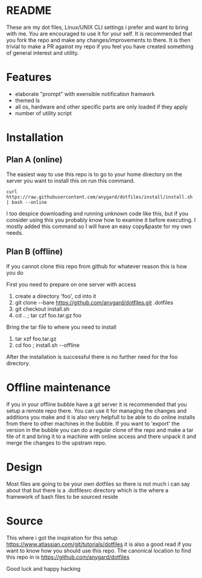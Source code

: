 # README

These are my dot files, Linux/UNIX CLI settings i prefer and want to bring with me. You are encouraged to use it for your self. It is recommended that you fork the repo and make any changes/improvements to there. It is then trivial to make a PR against my repo if you feel you have created something of general interest and utility.


# Features

* elaborate "prompt" with exensible notification framwork
* themed ls
* all os, hardware and other specific parts are only loaded if they apply
* number of utility script


# Installation

## Plan A (online)

The easiest way to use this repo is to go to your home directory on the server you want to install this on run this command.

	curl https://raw.githubusercontent.com/anygard/dotfiles/install/install.sh | bash --online

I too despice downloading and running unknown code like this, but if you consider using this you probably know how to examine it before executing. I mostly added this command so I will have an easy copy&paste for my own needs. 


## Plan B (offline) 

If you cannot clone this repo from github for whatever reason this is how you do

First you need to prepare on one server with access

1. create a directory 'foo', cd into it 
2. git clone --bare https://github.com/anygard/dotfiles.git .dotfiles
2. git checkout install.sh
4. cd .. ; tar czf foo.tar.gz foo

Bring the tar file to where you need to install 

1. tar xzf foo.tar.gz
1. cd foo ; install.sh --offline

After the installation is successful there is no further need for the foo directory.


# Offline maintenance

If you in your offline bubble have a git server it is recommended that you setup a remote repo there. You can use it for managing the changes and additions you make and it is also very helpfull to be able to do online installs from there to other machines in the bubble. If you want to 'export' the version in the bubble you can do a regular clone of the repo and make a tar file of it and bring it to a machine with online access and there unpack it and merge the changes to the upstram repo.
 

# Design

Most files are going to be your own dotfiles so there is not much i can say about that but there is a .dotfilesrc directory which is the where a framework of bash files to be sourced reside


# Source

This where i got the inspiration for this setup https://www.atlassian.com/git/tutorials/dotfiles it is also a good read if you want to know how you should use this repo. 
The canonical location to find this repo in is https://github.com/anygard/dotfiles

Good luck and happy hacking
